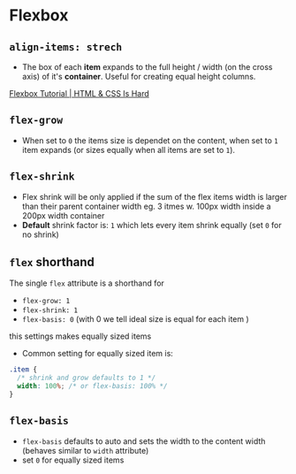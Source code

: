 # Flexbox

## `align-items: strech`
* The box of each **item** expands to the full height / width (on the cross axis) of it's **container**. Useful for creating equal height columns.

[Flexbox Tutorial | HTML & CSS Is Hard](https://www.internetingishard.com/html-and-css/flexbox/#cross-axis-vertical-alignment)

## `flex-grow`
* When set to `0` the items size is dependet on the content, when set to `1` item expands (or sizes equally when all items are set to `1`).


## `flex-shrink`
* Flex shrink will be only applied if the sum of the flex items width is larger than their parent container width eg. 3 itmes w. 100px width inside a 200px width container
* **Default** shrink factor is: `1` which lets every item shrink equally (set `0` for no shrink)


## `flex` shorthand
The single `flex` attribute is a shorthand for
  - `flex-grow: 1`
  - `flex-shrink: 1`
  - `flex-basis: 0` (with 0 we tell ideal size is equal for each item )

this settings makes equally sized items

* Common setting for equally sized item is:
```css
.item {
  /* shrink and grow defaults to 1 */
  width: 100%; /* or flex-basis: 100% */
}
```

## `flex-basis`
* `flex-basis` defaults to auto and sets the width to the content width (behaves similar to `width` attribute) 
* set `0` for equally sized items

